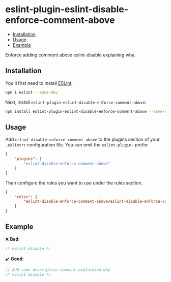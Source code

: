 # eslint-plugin-eslint-disable-enforce-comment-above

- [Installation](#installation)
- [Usage](#usage)
- [Example](#example)


Enforce adding comment above eslint-disable explaining why.

## Installation

You'll first need to install [ESLint](http://eslint.org):

```bash
npm i eslint --save-dev
```

Next, install `eslint-plugin-eslint-disable-enforce-comment-above`:

```bash
npm install eslint-plugin-eslint-disable-enforce-comment-above --save-dev
```

## Usage

Add `eslint-disable-enforce-comment-above` to the plugins section of your `.eslintrc`
configuration file. You can omit the `eslint-plugin-` prefix:

```json
{
    "plugins": [
        "eslint-disable-enforce-comment-above"
    ]
}
```

Then configure the rules you want to use under the rules section.

```json
{
    "rules": {
        "eslint-disable-enforce-comment-above/eslint-disable-enforce-comment-above": "warn"
    }
}
```

## Example

❌ **Bad**:

```javascript
/* eslint-disable */
```

✔️ **Good**:

```javascript
// Add some descriptive comment explaining why.
/* eslint-disable */
```